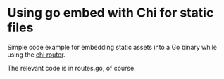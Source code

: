 # Using go embed with Chi for static files

Simple code example for embedding static assets into a Go binary while using the [chi router](https://github.com/go-chi/chi).

The relevant code is in routes.go, of course.